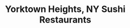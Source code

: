 ---
layout: city
title: Yorktown Heights, NY Sushi Restaurants
permalink: /new-york/yorktown-heights/
stateAbbr: NY
stateName: New York
cityName: Yorktown Heights
---